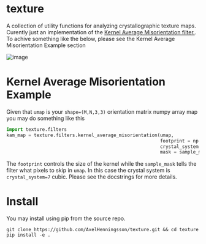 # texture
A collection of utility functions for analyzing crystallographic texture maps. Curently just an implementation of the [Kernel Average Misorientation filter.](https://mtex-toolbox.github.io/EBSDKAM.html). To achive something like the below, please see the Kernel Average Misorientation Example section

![image](https://github.com/AxelHenningsson/texture/assets/31615210/fa3a7dd2-7b94-437f-a1f5-01fda3f1977c)

# Kernel Average Misorientation Example
Given that `umap` is your `shape=(M,N,3,3)` orientation matrix numpy array map you may do something like this
````python
import texture.filters
kam_map = texture.filters.kernel_average_misorientation(umap,
                                                        footprint = np.ones((5, 5)),
                                                        crystal_system = 7,
                                                        mask = sample_mask)
````

The `footprint` controls the size of the kernel while the `sample_mask` tells the filter what pixels to skip in `umap`. In this case the crystal system is `crystal_system=7` cubic. Please see the docstrings for more details.

# Install
You may install using pip from the source repo.
````
git clone https://github.com/AxelHenningsson/texture.git && cd texture
pip install -e .
````
